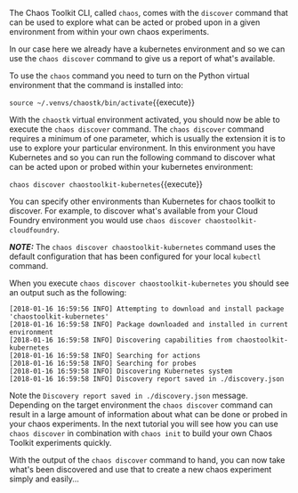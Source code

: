 The Chaos Toolkit CLI, called `chaos`, comes with the `discover` command that can 
be used to explore what can be acted or probed upon in a given environment from within your own chaos experiments.

In our case here we already have a kubernetes environment and so we can use the `chaos discover` command to give us a report of what's available. 

To use the `chaos` 
command you need to turn on the Python virtual environment that the command 
is installed into:

`source ~/.venvs/chaostk/bin/activate`{{execute}}

With the `chaostk` virtual environment activated, you should now be able to 
execute the `chaos discover` command. The `chaos discover` command requires a minimum of one parameter, which is usually the extension it is to use to explore your particular environment. In this environment you have Kubernetes and so you can run the following command to discover what can be acted upon or probed within your kubernetes environment:

`chaos discover chaostoolkit-kubernetes`{{execute}}

You can specify other environments than Kubernetes for chaos toolkit to discover. For example, to discover what's available from your Cloud Foundry environment you would use  `chaos discover chaostoolkit-cloudfoundry`.

***NOTE:*** The `chaos discover chaostoolkit-kubernetes` command uses the default configuration that has been configured for your local `kubectl` command. 

When you execute `chaos discover chaostoolkit-kubernetes` you should see an output such as the following:

```
[2018-01-16 16:59:56 INFO] Attempting to download and install package 'chaostoolkit-kubernetes'
[2018-01-16 16:59:58 INFO] Package downloaded and installed in current environment
[2018-01-16 16:59:58 INFO] Discovering capabilities from chaostoolkit-kubernetes
[2018-01-16 16:59:58 INFO] Searching for actions
[2018-01-16 16:59:58 INFO] Searching for probes
[2018-01-16 16:59:58 INFO] Discovering Kubernetes system
[2018-01-16 16:59:58 INFO] Discovery report saved in ./discovery.json
```

Note the `Discovery report saved in ./discovery.json` message. Depending on the target environment the `chaos discover` command can result in a large amount of information about what can be done or probed in your chaos experiments. In the next tutorial you will see how you can use `chaos discover` in combination with `chaos init` to build your own Chaos Toolkit experiments quickly.

With the output of the `chaos discover` command to hand, you can now take what's been discovered and use that to create a new chaos experiment simply and easily...
